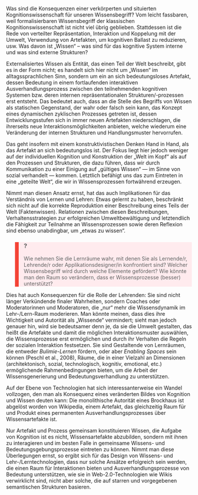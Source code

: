 <!-- filename: 07_Konsequenzen_fuer_unsere_Sicht_auf_Wissen_Lernen_und_Technologien.md -->
<!-- title: Konsequenzen für unsere Sicht auf Wissen, Lernen und Technologien -->

Was sind die Konsequenzen einer verkörperten und situierten Kognitionswissenschaft für unseren Wissensbegriff? Vom leicht fassbaren, weil formalisierbaren Wissensbegriff der klassischen Kognitionswissenschaft ist nicht viel übrig geblieben. Stattdessen ist die Rede von verteilter Repräsentation, Interaktion und Koppelung mit der Umwelt, Verwendung von Artefakten, um kognitiven Ballast zu reduzieren, usw. Was davon ist „Wissen“ – was sind für das kognitive System interne und was sind externe Strukturen?

Externalisiertes Wissen als Entität, das einen Teil der Welt beschreibt, gibt es in der Form nicht; es handelt sich hier nicht um „Wissen“ im alltagssprachlichen Sinn, sondern um ein an sich bedeutungsloses Artefakt, dessen Bedeutung in einem fortlaufenden interaktiven Ausverhandlungsprozess zwischen den teilnehmenden kognitiven Systemen bzw. deren internen repräsentationalen Strukturen/-prozessen erst entsteht. Das bedeutet auch, dass an die Stelle des Begriffs von Wissen als statischen Gegenstand, der wahr oder falsch sein kann, das Konzept eines dynamischen zyklischen Prozesses getreten ist, dessen Entwicklungsstufen sich in immer neuen Artefakten niederschlagen, die ihrerseits neue Interaktionsmöglichkeiten anbieten, welche wiederum eine Veränderung der internen Strukturen und Handlungsmuster hervorrufen.

Das geht insofern mit einem konstruktivistischen Denken Hand in Hand, als das Artefakt an sich bedeutungslos ist. Der Fokus liegt hier jedoch weniger auf der individuellen Kognition und Konstruktion der „Welt im Kopf“ als auf den Prozessen und Strukturen, die dazu führen, dass wir durch Kommunikation zu einer Einigung auf „gültiges Wissen“ — im Sinne von sozial verhandelt — kommen. Letztlich befähigt uns das zum Eintreten in eine „geteilte Welt“, die wir in Wissensprozessen fortwährend erzeugen.

Nimmt man diesen Ansatz ernst, hat das auch Implikationen für das Verständnis von Lernen und Lehren: Etwas gelernt zu haben, beschränkt sich nicht auf die korrekte Reproduktion einer Beschreibung eines Teils der Welt (Faktenwissen). Relationen zwischen diesen Beschreibungen, Verhaltensstrategien zur erfolgreichen Umweltbewältigung und letztendlich die Fähigkeit zur Teilnahme an Wissensprozessen sowie deren Reflexion sind ebenso unabdingbar, um „etwas zu wissen“.

<blockquote style="background: #FFEBEE; border-left: 10px solid #F44336">

### ?

Wie nehmen Sie die Lernräume wahr, mit denen Sie als Lernende/r, Lehrende/r oder Applikations­designer/in konfrontiert sind? Welcher Wissensbegriff wird durch welche Elemente gefördert? Wie könnte man den Raum so verändern, dass er Wissensprozesse (besser) unterstützt?

</blockquote>

Dies hat auch Konsequenzen für die Rolle der Lehrenden: Sie sind nicht länger Verkündende finaler Wahrheiten, sondern Coaches oder Moderatorinnen und Moderatoren, die „nur“ mehr die Wissensdynamik im Lehr-/Lern-Raum moderieren. Man könnte meinen, dass dies ihre Wichtigkeit und Autorität als „Wissende“ vermindert; sieht man jedoch genauer hin, wird sie bedeutsamer denn je, da sie die Umwelt gestalten, das heißt die Artefakte und damit die möglichen Interaktionsmuster auswählen, die Wissensprozesse erst ermöglichen und durch ihr Verhalten die Regeln der sozialen Interaktion festsetzen. Sie sind Gestaltende von Lernräumen, die entweder *Bulimie-Lernen* fördern, oder aber *Enabling Spaces* sein können (Peschl et al., 2008), Räume, die in einer Vielzahl an Dimensionen (architektonisch, sozial, technologisch, kognitiv, emotional, etc.) ermöglichende Rahmenbedingungen bieten, um die Arbeit der Wissensgenerierung und Bedeutungsverhandlung zu unterstützen.

Auf der Ebene von Technologien hat sich interessanterweise ein Wandel vollzogen, den man als Konsequenz eines veränderten Bildes von Kognition und Wissen deuten kann: Die monolithische Autorität eines Brockhaus ist abgelöst worden von Wikipedia, einem Artefakt, das gleichzeitig Raum für und Produkt eines permanenten Ausverhandlungsprozesses über Wissensartefakte ist.

Nur Artefakt und Prozess gemeinsam kons­tituieren Wissen, die Aufgabe von Kognition ist es nicht, Wissensartefakte abzubilden, sondern mit ihnen zu interagieren und im besten Falle in gemeinsame Wissens- und Bedeutungsgebungsprozesse eintreten zu können. Nimmt man diese Überlegungen ernst, so ergibt sich für das Design von Wissens- und Lehr-/Lerntechnologien, dass nur solche Ansätze erfolgreich sein werden, die einen Raum für Interaktionen bieten und Ausverhandlungsprozesse von Bedeutung unterstützen, wie sie in Web-2.0-Technologien wie Wikis verwirklicht sind, nicht aber solche, die auf starren und vorgegebenen semantischen Strukturen basieren.
